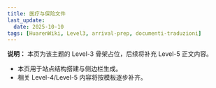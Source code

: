 ```yaml
---
title: 医疗与保险文件
last_update:
  date: 2025-10-10
tags: [HuarenWiki, Level3, arrival-prep, documenti-traduzioni]
---
```

**说明：** 本页为该主题的 Level-3 骨架占位，后续将补充 Level-5 正文内容。

- 本页用于站点结构搭建与侧边栏生成。
- 相关 Level-4/Level-5 内容将按模板逐步补齐。
